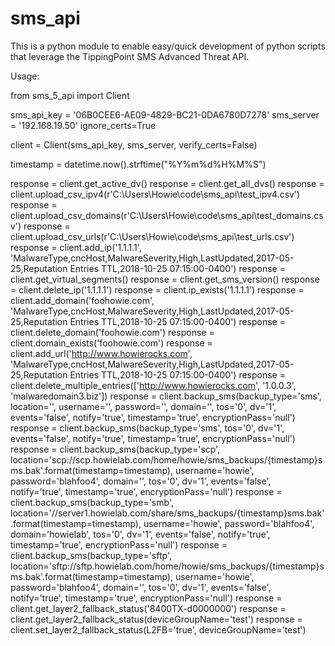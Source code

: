 # sms_api

This is a python module to enable easy/quick development of python scripts that leverage the TippingPoint SMS Advanced Threat API.

Usage:

from sms_5_api import Client

sms_api_key = '06B0CEE6-AE09-4829-BC21-0DA6780D7278'
sms_server = '192.168.19.50'
ignore_certs=True

client = Client(sms_api_key, sms_server, verify_certs=False)

timestamp = datetime.now().strftime("%Y%m%d%H%M%S")

response = client.get_active_dv()
response = client.get_all_dvs()
response = client.upload_csv_ipv4(r'C:\Users\Howie\code\sms_api\test_ipv4.csv')
response = client.upload_csv_domains(r'C:\Users\Howie\code\sms_api\test_domains.csv')
response = client.upload_csv_urls(r'C:\Users\Howie\code\sms_api\test_urls.csv')
response = client.add_ip('1.1.1.1', 'MalwareType,cncHost,MalwareSeverity,High,LastUpdated,2017-05-25,Reputation Entries TTL,2018-10-25 07:15:00-0400')
response = client.get_virtual_segments()
response = client.get_sms_version()
response = client.delete_ip('1.1.1.1')
response = client.ip_exists('1.1.1.1')
response = client.add_domain('foohowie.com', 'MalwareType,cncHost,MalwareSeverity,High,LastUpdated,2017-05-25,Reputation Entries TTL,2018-10-25 07:15:00-0400')
response = client.delete_domain('foohowie.com')
response = client.domain_exists('foohowie.com')
response = client.add_url('http://www.howierocks.com', 'MalwareType,cncHost,MalwareSeverity,High,LastUpdated,2017-05-25,Reputation Entries TTL,2018-10-25 07:15:00-0400')
response = client.delete_multiple_entries(['http://www.howierocks.com', '1.0.0.3', 'malwaredomain3.biz'])
response = client.backup_sms(backup_type='sms', location='', username='', password='', domain='', tos='0', dv='1', events='false', notify='true', timestamp='true', encryptionPass='null')
response = client.backup_sms(backup_type='sms', tos='0', dv='1', events='false', notify='true', timestamp='true', encryptionPass='null')
response = client.backup_sms(backup_type='scp', location='scp://scp.howielab.com/home/howie/sms_backups/{timestamp}sms.bak'.format(timestamp=timestamp), username='howie', password='blahfoo4', domain='', tos='0', dv='1', events='false', notify='true', timestamp='true', encryptionPass='null')
response = client.backup_sms(backup_type='smb', location='//server1.howielab.com/share/sms_backups/{timestamp}sms.bak'.format(timestamp=timestamp), username='howie', password='blahfoo4', domain='howielab', tos='0', dv='1', events='false', notify='true', timestamp='true', encryptionPass='null')
response = client.backup_sms(backup_type='sftp', location='sftp://sftp.howielab.com/home/howie/sms_backups/{timestamp}sms.bak'.format(timestamp=timestamp), username='howie', password='blahfoo4', domain='', tos='0', dv='1', events='false', notify='true', timestamp='true', encryptionPass='null')
response = client.get_layer2_fallback_status('8400TX-d0000000')
response = client.get_layer2_fallback_status(deviceGroupName='test')
response = client.set_layer2_fallback_status(L2FB='true', deviceGroupName='test')